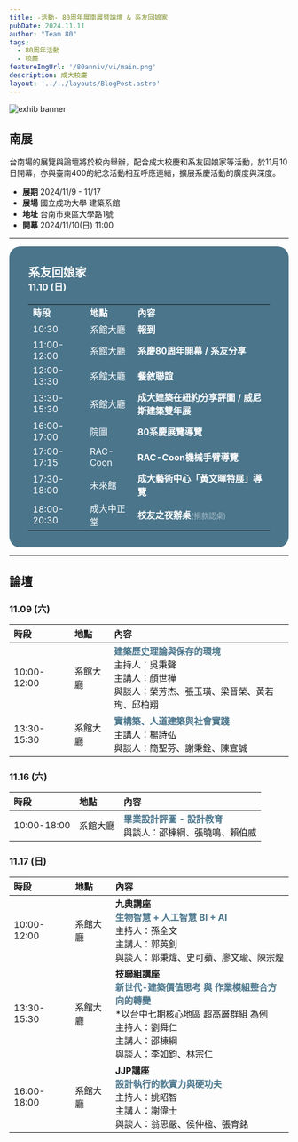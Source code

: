 ```yaml
---
title: -活動- 80周年展南展暨論壇 & 系友回娘家
pubDate: 2024.11.11
author: "Team 80"
tags:
  - 80周年活動
  - 校慶
featureImgUrl: '/80anniv/vi/main.png'
description: 成大校慶
layout: '../../layouts/BlogPost.astro'
---
```

![exhib banner](/80anniv/vi/main.png)


## 南展

台南場的展覽與論壇將於校內舉辦，配合成大校慶和系友回娘家等活動，於11月10日開幕，亦與臺南400的紀念活動相互呼應連結，擴展系慶活動的廣度與深度。

- **展期**  2024/11/9 - 11/17
- **展場**  國立成功大學 建築系館
- **地址**  台南市東區大學路1號
- **開幕**  2024/11/10(日) 11:00

---


<style>
  .custom-box {
    background-color: rgb(74, 117, 139);
    color: white;
    padding: 10px;
    border-radius: 20px;
    text-align: left;
  }

  .custom-box-h2 {
    color: white;
    text-decoration: none;
  }

  .custom-box-h3 {
    color: white;
    text-decoration: none;
  }

  .custom-box-table-header {
    color: white;
    text-decoration: none;
    text-align: left;
  }

  .custom-box-text{
    color: white;
    opacity: 0.5;
  }

  .strong-white {
    color: white;
  }

  .th {
    color: white;
    text-align: left;
  }

  .custom-box table {
    width: 80%; /* Makes the table expand to fit the box */
  }
</style>

<div style="color: white" class="custom-box">

<h2 style="width: 90%; color: white; margin: 20px auto 0 auto;" class="custom-box-h2">系友回娘家</h2>

<h3 style="width: 90%; color: white; margin: 0 auto;" class="custom-box-h2"> 11.10 (日)</h3>

<table style="width: 90%; color: white; margin: 20px auto 20px auto;">
  <tr>
    <td><strong class="strong-white">時段</td>
    <td><strong class="strong-white">地點</td>
    <td><strong class="strong-white">內容</td>
  </tr>
  <tr>
    <td class=>10:30</td>
    <td>系館大廳</td>
    <td><strong class="strong-white">報到</strong></td>
  </tr>
  <tr>
    <td>11:00-12:00</td>
    <td>系館大廳</td>
    <td><strong class="strong-white">系慶80周年開幕 / 系友分享</strong></td>
  </tr>
  <tr>
    <td>12:00-13:30</td>
    <td>系館大廳</td>
    <td><strong class="strong-white">餐敘聯誼</strong></td>
  </tr>
  <tr>
    <td>13:30-15:30</td>
    <td>系館大廳</td>
    <td><strong class="strong-white">成大建築在紐約分享評圖 / 威尼斯建築雙年展</strong>
  </tr>
  <tr>
    <td>16:00-17:00</td>
    <td>院圖</td>
    <td><strong class="strong-white">80系慶展覽導覽</strong>
  </tr>
  <tr>
    <td>17:00-17:15</td>
    <td>RAC-Coon</td>
    <td><strong class="strong-white">RAC-Coon機械手臂導覽</strong></td>
  </tr>
  <tr>
    <td>17:30-18:00</td>
    <td>未來館</td>
    <td><strong class="strong-white">成大藝術中心「黃文暉特展」導覽</strong></td>
  </tr>
  <tr>
    <td>18:00-20:30</td>
    <td>成大中正堂</td>
    <td><strong class="strong-white">校友之夜辦桌</strong><small class="custom-box-text">(捐款認桌)</small></td>
  </tr>
</table>

</div>

---

## 論壇

### 11.09 (六) 

| 時段 | 地點 | 內容 |
| :-- | :-- |:--- |
| 10:00-12:00 | 系館大廳 | <strong style="color: rgb(74, 117, 139);">建築歷史理論與保存的環境</strong><br>主持人：吳秉聲<br>主講人：顏世樺<br>與談人：榮芳杰、張玉璜、梁晉榮、黃若珣、邱柏翔 |
| 13:30-15:30 | 系館大廳 | <strong style="color: rgb(74, 117, 139);">實構築、人道建築與社會實踐</strong> <br>主講人：楊詩弘<br>與談人：簡聖芬、謝秉銓、陳宣誠 |


### 11.16 (六)
| 時段 | 地點 | 內容 |
| :-- | :-- |:--- |
| 10:00-18:00 | 系館大廳 | <strong style="color: rgb(74, 117, 139);">畢業設計評圖 - 設計教育</strong><br>與談人：邵棟綱、張曉鳴、賴伯威|

### 11.17 (日) 
| 時段 | 地點 | 內容 |
| :-- | :-- |:--- |
|10:00-12:00| 系館大廳 | **九典講座**<br><strong style="color: rgb(74, 117, 139);">生物智慧 + 人工智慧 BI + AI</strong><br>主持人：孫全文<br>主講人：郭英釗<br>與談人：郭秉煒、史可蘋、廖文瑜、陳宗煌 |
|13:30-15:30| 系館大廳 | **技聯組講座**<br><strong style="color: rgb(74, 117, 139);">新世代-建築價值思考 與 作業模組整合方向的轉變</strong><br>*以台中七期核心地區 超高層群組 為例<br>主持人：劉舜仁<br>主講人：邵棟綱<br>與談人：李如鈞、林宗仁|
|16:00-18:00| 系館大廳 | **JJP講座**<br><strong style="color: rgb(74, 117, 139);">設計執行的軟實力與硬功夫</strong><br>主持人：姚昭智<br>主講人：謝偉士<br>與談人：翁思嚴、侯仲楹、張育銘 |


<style>
  p.monospace {
    font-family: 'Noto Mono', monospace;
  }
</style>
